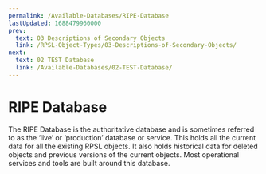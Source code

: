 ```yaml
---
permalink: /Available-Databases/RIPE-Database
lastUpdated: 1688479960000
prev:
  text: 03 Descriptions of Secondary Objects
  link: /RPSL-Object-Types/03-Descriptions-of-Secondary-Objects/
next:
  text: 02 TEST Database
  link: /Available-Databases/02-TEST-Database/
---
```


# RIPE Database

The RIPE Database is the authoritative database and is sometimes referred to as the ‘live’ or ‘production’ database or service. This holds all the current data for all the existing RPSL objects. It also holds historical data for deleted objects and previous versions of the current objects. Most operational services and tools are built around this database.
